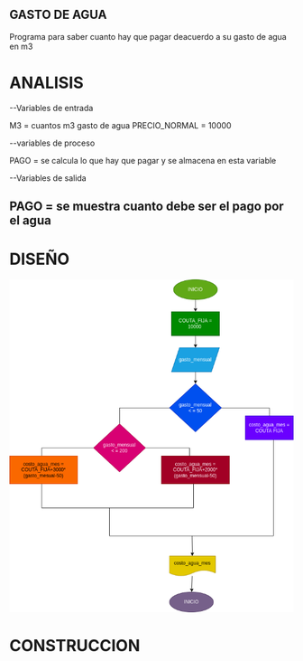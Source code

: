 ## GASTO DE AGUA
Programa para saber cuanto hay que pagar deacuerdo a su gasto de agua en m3
# ANALISIS

--Variables de entrada

M3 = cuantos m3 gasto de agua
PRECIO_NORMAL = 10000

--variables de proceso

PAGO = se calcula lo que hay que pagar y se almacena en esta variable

--Variables de salida

PAGO = se muestra cuanto debe ser el pago por el agua
--
# DISEÑO

![Diagrama de flujo](diagrama.png "diagrama de flujo")

# CONSTRUCCION
